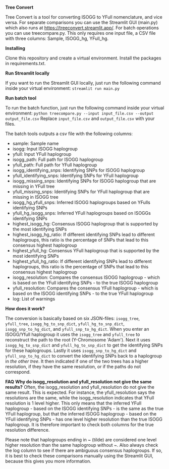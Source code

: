 **Tree Convert**

Tree Convert is a tool for converting ISOGG to YFull nomenclature, and vice versa.
For separate comparisons you can use the Streamlit GUI (main.py) which also runs at https://treeconvert.streamlit.app/.
For batch operations you can use treecompare.py. This only requires one input file, a CSV file with three columns: Sample, ISOGG_hg, YFull_hg.

**Installing**

Clone this repository and create a virtual environment. Install the packages in requirements.txt.

**Run Streamlit locally**

If you want to run the Streamlit GUI locally, just run the following command inside your virtual environment:
`streamlit run main.py`

**Run batch tool**

To run the batch function, just run the following command inside your virtual environment:
`python treecompare.py --input input_file.csv --output output_file.csv`
Replace `input_file.csv` and `output_file.csv` with your files.

The batch tools outputs a csv file with the following columns:
- sample: Sample name
- isogg: Input ISOGG haplogroup
- yfull: Input YFull haplogroup
- isogg_path: Full path for ISOGG haplogroup
- yfull_path: Full path for YFull haplogroup
- isogg_identifying_snps: Identifying SNPs for ISOGG haplogroup
- yfull_identifying_snps: Identifying SNPs for YFull haplogroup
- isogg_missing_snps: Identifying SNPs for ISOGG haplogroup that are missing in YFull tree
- yfull_missing_snps: Identifying SNPs for YFull haplogroup that are missing in ISOGG tree
- isogg_hg_yfull_snps: Inferred ISOGG haplogroups based on YFulls identifying SNPs
- yfull_hg_isogg_snps: Inferred YFull haplogroups based on ISOGGs identifying SNPs
- highest_isogg_hg: Consensus ISOGG haplogroup that is supported by the most identifying SNPs
- highest_isogg_hg_ratio: If different identifying SNPs lead to different haplogroups, this ratio is the percentage of SNPs that lead to this consensus highest haplogroup
- highest_yfull_hg: Consensus YFull haplogroup that is supported by the most identifying SNPs
- highest_yfull_hg_ratio: If different identifying SNPs lead to different haplogroups, this ratio is the percentage of SNPs that lead to this consensus highest haplogroup
- isogg_resolution: Compares the consensus ISOGG haplogroup - which is based on the YFull identifying SNPs - to the true ISOGG haplogroup
- yfull_resolution: Compares the consensus YFull haplogroup - which is based on the ISOGG identifying SNPs - to the true YFull haplogroup
- log: List of warnings

**How does it work?**

The conversion is basically based on six JSON-files: `isogg_tree`, `yfull_tree`, `isogg_hg_to_snp_dict`, `yfull_hg_to_snp_dict`, `isogg_snp_to_hg_dict`, and `yfull_snp_to_hg_dict`.
When you enter an ISOGG/Yfull haplogroup it uses the `isogg_tree` and `yfull_tree` to reconstruct the path to the root (Y-Chromosome 'Adam').
Next it uses `isogg_hg_to_snp_dict` and `yfull_hg_to_snp_dict` to get the identifying SNPs for these haplogroups.
Lastly it uses `isogg_snp_to_hg_dict` and `yfull_snp_to_hg_dict` to convert the identifying SNPs back to a haplogroup in _the other tree_.
It then indicated if one of the two trees has a higher resolution, if they have the same resolution, or if the paths do not correspond.

**FAQ**
__Why do isogg_resolution and yfull_resolution not give the same results?__
Often, the isogg_resolution and yfull_resolution do not give the same result. This is expected. For instance, the yfull_resolution says the resolutions are the same, while the isogg_resolution indicates that YFull resolution is 1 level higher. This only means that the inferred YFull haplogroup - based on the ISOGG identifying SNPs - is the same as the true YFull haplogroup, but that the inferred ISOGG haplogroup - based on the YFull identifying SNPs - has one level higher resolution than the true ISOGG haplogroup. It is therefore important to check both columns for the true resolution difference.

Please note that haplogroups ending in ~ (tilde) are considered one level higher resolution than the same haplogroup without ~.
Also always check the log column to see if there are ambiguous consensus haplogroups. If so, it is best to check these comparisons manually using the Streamlit GUI, because this gives you more information.
